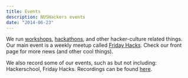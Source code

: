 ```yaml
---
title: Events
description: NUSHackers events
date: "2014-06-23"
---
```


We run <a href="//school.nushackers.org">workshops</a>, <a href="//hacknroll.nushackers.org">hackathons</a>, and other hacker-culture related things. Our main event is a weekly meetup called <a href="/fridayhacks/">Friday Hacks</a>. Check our front page for more news (and other cool things).

We also record some of our events, such as but not including: Hackerschool, Friday Hacks. Recordings can be found [here](/recordings/).
